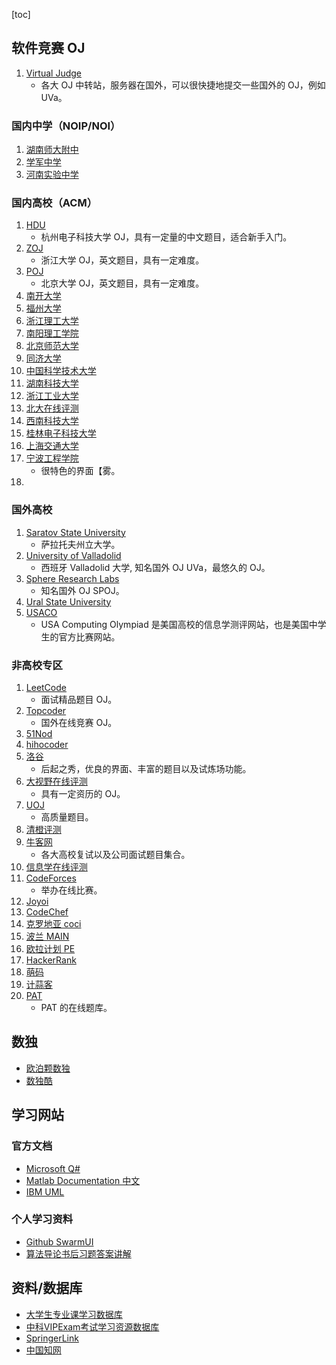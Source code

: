 [toc]

## 软件竞赛 OJ

1. [Virtual Judge](https://vjudge.net/)
    - 各大 OJ 中转站，服务器在国外，可以很快捷地提交一些国外的 OJ，例如 UVa。

### 国内中学（NOIP/NOI）

1. [湖南师大附中](https://vijos.org/)
2. [学军中学](http://www.hzxjhs.com:83/)
3. [河南实验中学](http://hnsy.openjudge.cn/)

### 国内高校（ACM）

1. [HDU](http://acm.hdu.edu.cn/)
    - 杭州电子科技大学 OJ，具有一定量的中文题目，适合新手入门。
2. [ZOJ](http://acm.zju.edu.cn/onlinejudge/)
    - 浙江大学 OJ，英文题目，具有一定难度。
3. [POJ](http://poj.org/)
    - 北京大学 OJ，英文题目，具有一定难度。
4. [南开大学](http://acm.nankai.edu.cn/new/)
5. [福州大学](http://acm.fzu.edu.cn/)
6. [浙江理工大学](http://oj.acm.zstu.edu.cn/JudgeOnline/)
7. [南阳理工学院](http://59.69.128.203/JudgeOnline/problemset.php)
8. [北京师范大学](https://oj.bnuz.edu.cn/problemset/list)
9. [同济大学](http://acm.tongji.edu.cn/)
10. [中国科学技术大学](http://oj.ustc.edu.cn/)
11. [湖南科技大学](http://acm.hnust.edu.cn/JudgeOnline/)
12. [浙江工业大学](http://acm.zjut.edu.cn/system/messageInfoAction.do?method=initIndexPage)
13. [北大在线评测](http://openjudge.cn/)
14. [西南科技大学](http://acm.swust.edu.cn/#/?_k=utq0u2)
15. [桂林电子科技大学](http://acm.guet.edu.cn/)
16. [上海交通大学](https://acm.sjtu.edu.cn/OnlineJudge/)
17. [宁波工程学院](https://ac.2333.moe/)
    - 很特色的界面【雾。
18. 

### 国外高校

1. [Saratov State University](http://acm.sgu.ru/)
    - 萨拉托夫州立大学。
2. [University of Valladolid](http://uva.onlinejudge.org/)
    - 西班牙 Valladolid 大学, 知名国外 OJ UVa，最悠久的 OJ。
3. [Sphere Research Labs](http://www.spoj.pl/)
    - 知名国外 OJ SPOJ。
4. [Ural State University](http://acm.timus.ru/)
5. [USACO](http://www.usaco.org/)
    - USA Computing Olympiad 是美国高校的信息学测评网站，也是美国中学生的官方比赛网站。

### 非高校专区

1. [LeetCode](https://leetcode.com/)
    - 面试精品题目 OJ。
2. [Topcoder](https://www.topcoder.com/)
    - 国外在线竞赛 OJ。
3. [51Nod](http://www.51nod.com/index.html)
4. [hihocoder](http://www.hihocoder.com/)
5. [洛谷](https://www.luogu.org/)
    - 后起之秀，优良的界面、丰富的题目以及试炼场功能。
6. [大视野在线评测](https://www.lydsy.com/JudgeOnline/)
    - 具有一定资历的 OJ。
7. [UOJ](http://uoj.ac/)
    - 高质量题目。
8. [清橙评测](http://www.tsinsen.com/new/user/login.page?redir=/new/)
9. [牛客网](https://www.nowcoder.com/kaoyan?from=wdlt2018)
    - 各大高校复试以及公司面试题目集合。
10. [信息学在线评测](http://www.rqnoj.cn/)
11. [CodeForces](http://codeforces.com/)
    - 举办在线比赛。
12. [Joyoi](http://www.joyoi.cn/)
13. [CodeChef](https://www.codechef.com/)
14. [克罗地亚 coci](http://hsin.hr/coci/)
15. [波兰 MAIN](https://main.edu.pl/en)
16. [欧拉计划 PE](https://projecteuler.net/)
17. [HackerRank](https://www.hackerrank.com/)
18. [萌码](http://oj.mengma.com/)
19. [计蒜客](https://www.jisuanke.com/)
20. [PAT](https://www.patest.cn/contests)
    - PAT 的在线题库。

## 数独

- [欧泊颗数独](https://www.oubk.com/)
- [数独酷](http://www.sudoku.org.cn/)

## 学习网站

### 官方文档

- [Microsoft Q#](https://docs.microsoft.com/zh-cn/quantum/?view=qsharp-preview)
- [Matlab Documentation 中文](https://ww2.mathworks.cn/help/matlab/)
- [IBM UML](https://www.ibm.com/developerworks/cn/rational/uml/newto.html)

### 个人学习资料

- [Github SwarmUI](https://github.com/ShapeLab/SwarmUI/)
- [算法导论书后习题答案讲解](https://ita.skanev.com/index.html)

## 资料/数据库

- [大学生专业课学习数据库](http://www.umajor.org/)
- [中科VIPExam考试学习资源数据库](http://www.vipexam.org/logon.aspx)
- [SpringerLink](https://link.springer.com/)
- [中国知网](http://epub.cnki.net/kns/default.htm)

